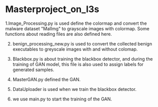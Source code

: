 # Masterproject_on_l3s
1.Image_Processing.py is used define the colormap and convert the malware dataset "MalImg" to grayscale images with colormap. Some functions about reading files are also defined here.

2. benign_processing_new.py is used to convert the collected benign executables to greyscale images with and without colomap.

3. Blackbox.py is about training the blackbox detector, and during the training of GAN model, this file is also used to assign labels for generated samples.

4. MasterGAN.py defined the GAN.

5. DataUploader is used when we train the blackbox detector.

6. we use main.py to start the training of the GAN.